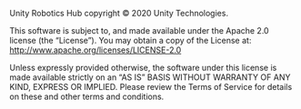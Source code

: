 Unity Robotics Hub copyright © 2020 Unity Technologies.

This software is subject to, and made available under the Apache 2.0 license (the “License”). You may obtain a copy of the License at: http://www.apache.org/licenses/LICENSE-2.0

Unless expressly provided otherwise, the software under this license is made available strictly on an “AS IS” BASIS WITHOUT WARRANTY OF ANY KIND, EXPRESS OR IMPLIED. Please review the Terms of Service for details on these and other terms and conditions. 

